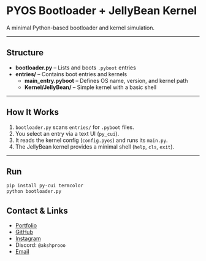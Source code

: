 # PYOS Bootloader + JellyBean Kernel

A minimal Python-based bootloader and kernel simulation.

---

## Structure

- **bootloader.py** – Lists and boots `.pyboot` entries  
- **entries/** – Contains boot entries and kernels  
  - **main_entry.pyboot** – Defines OS name, version, and kernel path  
  - **Kernel/JellyBean/** – Simple kernel with a basic shell  

---

## How It Works

1. `bootloader.py` scans `entries/` for `.pyboot` files.  
2. You select an entry via a text UI (`py_cui`).  
3. It reads the kernel config (`config.pyos`) and runs its `main.py`.  
4. The JellyBean kernel provides a minimal shell (`help`, `cls`, `exit`).  

---

## Run

```bash
pip install py-cui termcolor
python bootloader.py
```

## Contact & Links

- [Portfolio](https://akshprooo.vercel.app)
- [GitHub](https://github.com/akshprooo)
- [Instagram](https://instagram.com/akshprooo.in)
- Discord: `@akshprooo`
- [Email](mailto:akshprooo@gmail.com)
